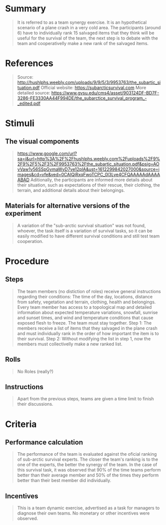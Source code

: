 # Summary
> It is referred to as a team synergy exercise. It is an hypothetical scenario of a plane crash in a very cold area. The participants (around 6) have to individually rank 15 salvaged items that they think will be useful for the survival of the team, the next step is to debate with the team and cooperativelly make a new rank of the salvaged items.

# References
> Source: http://hushlphs.weebly.com/uploads/9/9/5/3/9953763/the_subartic_situation.pdf
> Official website: https://subarcticsurvival.com
> More detailed source: https://www.gvsu.edu/cms4/asset/903124DF-BD7F-3286-FE3330AA44F994DE/the_subarctice_survival_program_-_edited.pdf

# Stimuli
## The visual components
> https://www.google.com/url?sa=i&url=http%3A%2F%2Fhushlphs.weebly.com%2Fuploads%2F9%2F9%2F5%2F3%2F9953763%2Fthe_subartic_situation.pdf&psig=AOvVaw1v56SSpGvmaWvD7ve12plA&ust=1612299842027000&source=images&cd=vfe&ved=0CAIQjRxqFwoTCPC_0I3Lye4CFQAAAAAdAAAAABAD
> Aditionally, the participants are informed more details about their situation, such as expectations of their rescue, their clothing, the terrain, and additional details about their belongings.

## Materials for alternative versions of the experiment 
> A variation of the "sub-arctic survival situation" was not found, whoever, the task itself is a variation of survival tasks, so it can be easily modified to have different survival conditions and still test team cooperation.

# Procedure
## Steps
> The team members (no distiction of roles) receive general instructions regarding their conditions: The time of the day, locations, distance from safety, vegetation and terrain, clothing, health and belongings. Every team member has access to a topological map and detailed information about expected temperature variations, snowfall, sunrise and sunset times, and wind and temperature conditions that cause exposed flesh to freeze. The team must stay together.
> Step 1: The members receive a list of items that they salvaged in the plane crash and must individually rank in the order of how important the item is to their survival.
> Step 2: Without modifying the list in step 1, now the members must collectivelly make a new ranked list.


## Rolls 
> No Roles (really?)

## Instructions
> Apart from the previous steps, teams are given a time limit to finish their discussions.

# Criteria
## Performance calculation
> The performance of the team is evaluated against the oficial ranking of sub-arctic survival experts. The closer the team's ranking is to the one of the experts, the better the synergy of the team. In the case of this survival task, it was observed that 90% of the time teams perform better than their average member and 50% of the times they perform better than their best member did individually.

## Incentives
> This is a team dynamic exercise, advertised as a task for managers to diagnose their own teams. No monetary or other incentives were observed.
